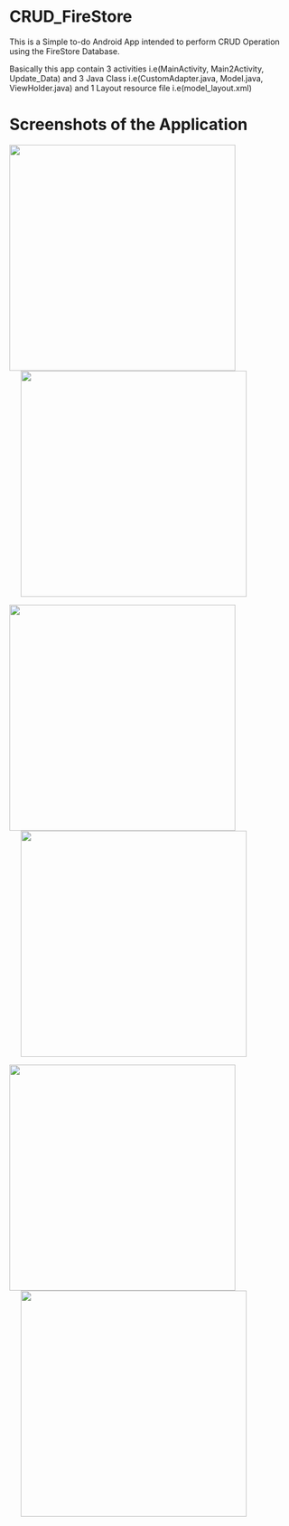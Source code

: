 # CRUD_FireStore

This is a Simple to-do Android App intended to perform CRUD Operation using the FireStore Database.

Basically this app contain 3 activities i.e(MainActivity, Main2Activity, Update_Data) and 3 Java Class i.e(CustomAdapter.java, Model.java, ViewHolder.java) and 1 Layout resource file i.e(model_layout.xml)


<h1>Screenshots of the Application</h1>

<img src="images/main_activity.png" width="400"/> <img src="images/list_view_activity.png" width="400" hspace="20" />

<img src="images/longpress_delete_update.png" width="400"/> <img src="images/update_activity.png" width="400" hspace="20"/>

<img src="images/data_updated.png" width="400"/> <img src="images//data_deleted.png" width="400" hspace="20"/> 

